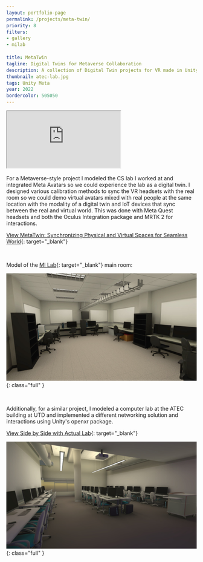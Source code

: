```yaml
---
layout: portfolio-page
permalink: /projects/meta-twin/
priority: 8
filters:
- gallery
- milab

title: MetaTwin
tagline: Digital Twins for Metaverse Collaboration
description: A collection of Digital Twin projects for VR made in Unity with Oculus, MRTK, and UltraHaptic tools.
thumbnail: atec-lab.jpg
tags: Unity Meta
year: 2022
bordercolor: 505050
---
```


<iframe class="full aspect16-9" src="https://www.youtube.com/embed/opzd9oXuIao?autoplay=1&mute=1&loop=1&list=PLRNKKzTiLuHS1DhjKuSDYt4chYslvZ-Yb" allowfullscreen></iframe>

For a Metaverse-style project I modeled the CS lab I worked at and integrated Meta Avatars so we could experience the lab as a digital twin. I designed various calibration methods to sync the VR headsets with the real room so we could demo virtual avatars mixed with real people at the same location with the modality of a digital twin and IoT devices that sync between the real and virtual world. This was done with Meta Quest headsets and both the Oculus Integration package and MRTK 2 for interactions.

[View MetaTwin: Synchronizing Physical and Virtual Spaces for Seamless World](https://dl.acm.org/doi/10.1145/3562939.3565647){: target="_blank"}

<br>

Model of the [MI Lab]({{site.url}}/mi-lab/){: target="_blank"} main room:

![](mi-lab.jpg){: class="full" }

<br>

Additionally, for a similar project, I modeled a computer lab at the ATEC building at UTD and implemented a different networking solution and interactions using Unity's openxr package.

[View Side by Side with Actual Lab](https://www.linkedin.com/posts/activity-6980256837178720256-yti5){: target="_blank"}

![](atec-lab.jpg){: class="full" }
